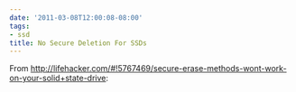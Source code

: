 ```yaml
---
date: '2011-03-08T12:00:08-08:00'
tags:
- ssd
title: No Secure Deletion For SSDs
---
```


From http://lifehacker.com/#!5767469/secure-erase-methods-wont-work-on-your-solid+state-drive:
